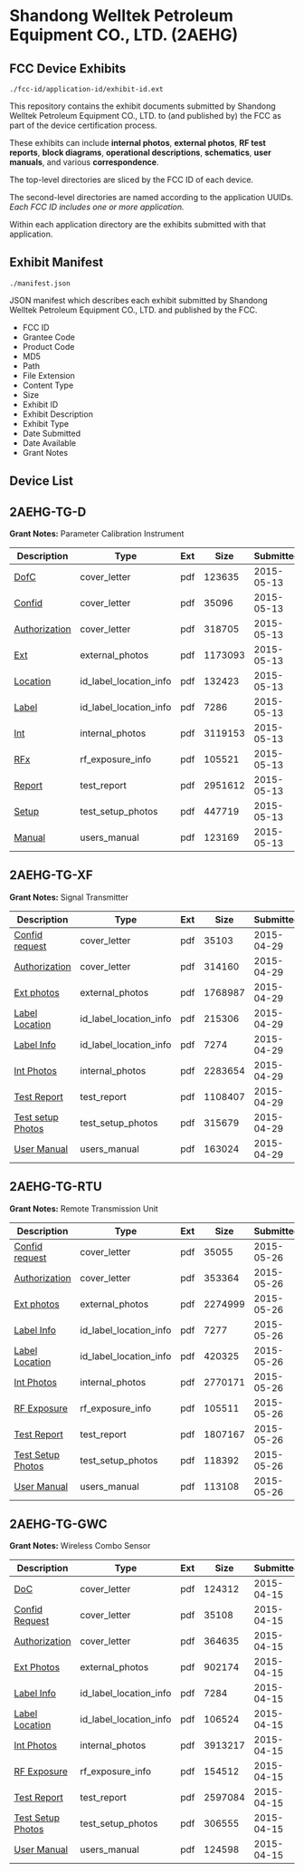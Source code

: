 # Shandong Welltek Petroleum Equipment CO., LTD. (2AEHG)
## FCC Device Exhibits

```
./fcc-id/application-id/exhibit-id.ext
```

This repository contains the exhibit documents submitted by Shandong Welltek Petroleum Equipment CO., LTD. to (and published by) the FCC as part of the device certification process.

These exhibits can include **internal photos**, **external photos**, **RF test reports**, **block diagrams**, **operational descriptions**, **schematics**, **user manuals**, and various **correspondence**.

The top-level directories are sliced by the FCC ID of each device.

The second-level directories are named according to the application UUIDs. *Each FCC ID includes one or more application.*

Within each application directory are the exhibits submitted with that application. 

## Exhibit Manifest

```
./manifest.json
```

JSON manifest which describes each exhibit submitted by Shandong Welltek Petroleum Equipment CO., LTD. and published by the FCC.

- FCC ID
- Grantee Code
- Product Code
- MD5
- Path
- File Extension
- Content Type
- Size
- Exhibit ID
- Exhibit Description
- Exhibit Type
- Date Submitted
- Date Available
- Grant Notes

## Device List
## 2AEHG-TG-D
**Grant Notes:** Parameter Calibration Instrument

| Description | Type | Ext | Size | Submitted | Available |
| ----------- | ---- | --- | ---- | --------- | --------- |
| [DofC](2AEHG-TG-D/309ff25146fa9993752ad0275a4f6230/2612961.pdf) | cover_letter | pdf | 123635 | 2015-05-13 | 2015-05-13 |
| [Confid](2AEHG-TG-D/309ff25146fa9993752ad0275a4f6230/2612962.pdf) | cover_letter | pdf | 35096 | 2015-05-13 | 2015-05-13 |
| [Authorization](2AEHG-TG-D/309ff25146fa9993752ad0275a4f6230/2612963.pdf) | cover_letter | pdf | 318705 | 2015-05-13 | 2015-05-13 |
| [Ext](2AEHG-TG-D/309ff25146fa9993752ad0275a4f6230/2612964.pdf) | external_photos | pdf | 1173093 | 2015-05-13 | 2015-05-13 |
| [Location](2AEHG-TG-D/309ff25146fa9993752ad0275a4f6230/2612967.pdf) | id_label_location_info | pdf | 132423 | 2015-05-13 | 2015-05-13 |
| [Label](2AEHG-TG-D/309ff25146fa9993752ad0275a4f6230/2612968.pdf) | id_label_location_info | pdf | 7286 | 2015-05-13 | 2015-05-13 |
| [Int](2AEHG-TG-D/309ff25146fa9993752ad0275a4f6230/2612966.pdf) | internal_photos | pdf | 3119153 | 2015-05-13 | 2015-05-13 |
| [RFx](2AEHG-TG-D/309ff25146fa9993752ad0275a4f6230/2612969.pdf) | rf_exposure_info | pdf | 105521 | 2015-05-13 | 2015-05-13 |
| [Report](2AEHG-TG-D/309ff25146fa9993752ad0275a4f6230/2612965.pdf) | test_report | pdf | 2951612 | 2015-05-13 | 2015-05-13 |
| [Setup](2AEHG-TG-D/309ff25146fa9993752ad0275a4f6230/2612970.pdf) | test_setup_photos | pdf | 447719 | 2015-05-13 | 2015-05-13 |
| [Manual](2AEHG-TG-D/309ff25146fa9993752ad0275a4f6230/2612971.pdf) | users_manual | pdf | 123169 | 2015-05-13 | 2015-05-13 |
## 2AEHG-TG-XF
**Grant Notes:** Signal Transmitter

| Description | Type | Ext | Size | Submitted | Available |
| ----------- | ---- | --- | ---- | --------- | --------- |
| [Confid request](2AEHG-TG-XF/6c30500151223afcf54a32cfc72e35ec/2600122.pdf) | cover_letter | pdf | 35103 | 2015-04-29 | 2015-04-29 |
| [Authorization](2AEHG-TG-XF/6c30500151223afcf54a32cfc72e35ec/2600123.pdf) | cover_letter | pdf | 314160 | 2015-04-29 | 2015-04-29 |
| [Ext photos](2AEHG-TG-XF/6c30500151223afcf54a32cfc72e35ec/2600124.pdf) | external_photos | pdf | 1768987 | 2015-04-29 | 2015-04-29 |
| [Label Location](2AEHG-TG-XF/6c30500151223afcf54a32cfc72e35ec/2600126.pdf) | id_label_location_info | pdf | 215306 | 2015-04-29 | 2015-04-29 |
| [Label Info](2AEHG-TG-XF/6c30500151223afcf54a32cfc72e35ec/2600127.pdf) | id_label_location_info | pdf | 7274 | 2015-04-29 | 2015-04-29 |
| [Int Photos](2AEHG-TG-XF/6c30500151223afcf54a32cfc72e35ec/2600125.pdf) | internal_photos | pdf | 2283654 | 2015-04-29 | 2015-04-29 |
| [Test Report](2AEHG-TG-XF/6c30500151223afcf54a32cfc72e35ec/2600130.pdf) | test_report | pdf | 1108407 | 2015-04-29 | 2015-04-29 |
| [Test setup Photos](2AEHG-TG-XF/6c30500151223afcf54a32cfc72e35ec/2600128.pdf) | test_setup_photos | pdf | 315679 | 2015-04-29 | 2015-04-29 |
| [User Manual](2AEHG-TG-XF/6c30500151223afcf54a32cfc72e35ec/2600129.pdf) | users_manual | pdf | 163024 | 2015-04-29 | 2015-04-29 |
## 2AEHG-TG-RTU
**Grant Notes:** Remote Transmission Unit

| Description | Type | Ext | Size | Submitted | Available |
| ----------- | ---- | --- | ---- | --------- | --------- |
| [Confid request](2AEHG-TG-RTU/f8429a852b5bab67f847eee3f0afee74/2624774.pdf) | cover_letter | pdf | 35055 | 2015-05-26 | 2015-05-26 |
| [Authorization](2AEHG-TG-RTU/f8429a852b5bab67f847eee3f0afee74/2624775.pdf) | cover_letter | pdf | 353364 | 2015-05-26 | 2015-05-26 |
| [Ext photos](2AEHG-TG-RTU/f8429a852b5bab67f847eee3f0afee74/2624776.pdf) | external_photos | pdf | 2274999 | 2015-05-26 | 2015-05-26 |
| [Label Info](2AEHG-TG-RTU/f8429a852b5bab67f847eee3f0afee74/2624778.pdf) | id_label_location_info | pdf | 7277 | 2015-05-26 | 2015-05-26 |
| [Label Location](2AEHG-TG-RTU/f8429a852b5bab67f847eee3f0afee74/2624779.pdf) | id_label_location_info | pdf | 420325 | 2015-05-26 | 2015-05-26 |
| [Int Photos](2AEHG-TG-RTU/f8429a852b5bab67f847eee3f0afee74/2624777.pdf) | internal_photos | pdf | 2770171 | 2015-05-26 | 2015-05-26 |
| [RF Exposure](2AEHG-TG-RTU/f8429a852b5bab67f847eee3f0afee74/2624783.pdf) | rf_exposure_info | pdf | 105511 | 2015-05-26 | 2015-05-26 |
| [Test Report](2AEHG-TG-RTU/f8429a852b5bab67f847eee3f0afee74/2624782.pdf) | test_report | pdf | 1807167 | 2015-05-26 | 2015-05-26 |
| [Test Setup Photos](2AEHG-TG-RTU/f8429a852b5bab67f847eee3f0afee74/2624781.pdf) | test_setup_photos | pdf | 118392 | 2015-05-26 | 2015-05-26 |
| [User Manual](2AEHG-TG-RTU/f8429a852b5bab67f847eee3f0afee74/2624780.pdf) | users_manual | pdf | 113108 | 2015-05-26 | 2015-05-26 |
## 2AEHG-TG-GWC
**Grant Notes:** Wireless Combo Sensor

| Description | Type | Ext | Size | Submitted | Available |
| ----------- | ---- | --- | ---- | --------- | --------- |
| [DoC](2AEHG-TG-GWC/aca21b32a935bcfcf4b46f6efe86f4c6/2584950.pdf) | cover_letter | pdf | 124312 | 2015-04-15 | 2015-04-22 |
| [Confid Request](2AEHG-TG-GWC/aca21b32a935bcfcf4b46f6efe86f4c6/2584951.pdf) | cover_letter | pdf | 35108 | 2015-04-15 | 2015-04-22 |
| [Authorization](2AEHG-TG-GWC/aca21b32a935bcfcf4b46f6efe86f4c6/2584952.pdf) | cover_letter | pdf | 364635 | 2015-04-15 | 2015-04-22 |
| [Ext Photos](2AEHG-TG-GWC/aca21b32a935bcfcf4b46f6efe86f4c6/2584954.pdf) | external_photos | pdf | 902174 | 2015-04-15 | 2015-04-22 |
| [Label Info](2AEHG-TG-GWC/aca21b32a935bcfcf4b46f6efe86f4c6/2584955.pdf) | id_label_location_info | pdf | 7284 | 2015-04-15 | 2015-04-22 |
| [Label Location](2AEHG-TG-GWC/aca21b32a935bcfcf4b46f6efe86f4c6/2584956.pdf) | id_label_location_info | pdf | 106524 | 2015-04-15 | 2015-04-22 |
| [Int Photos](2AEHG-TG-GWC/aca21b32a935bcfcf4b46f6efe86f4c6/2584953.pdf) | internal_photos | pdf | 3913217 | 2015-04-15 | 2015-04-22 |
| [RF Exposure](2AEHG-TG-GWC/aca21b32a935bcfcf4b46f6efe86f4c6/2584960.pdf) | rf_exposure_info | pdf | 154512 | 2015-04-15 | 2015-04-22 |
| [Test Report](2AEHG-TG-GWC/aca21b32a935bcfcf4b46f6efe86f4c6/2584959.pdf) | test_report | pdf | 2597084 | 2015-04-15 | 2015-04-22 |
| [Test Setup Photos](2AEHG-TG-GWC/aca21b32a935bcfcf4b46f6efe86f4c6/2584957.pdf) | test_setup_photos | pdf | 306555 | 2015-04-15 | 2015-04-22 |
| [User Manual](2AEHG-TG-GWC/aca21b32a935bcfcf4b46f6efe86f4c6/2584958.pdf) | users_manual | pdf | 124598 | 2015-04-15 | 2015-04-22 |
